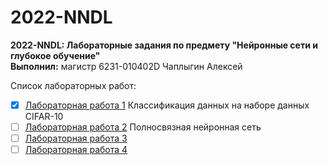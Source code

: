 # 2022-NNDL
__2022-NNDL: Лабораторные задания по предмету "Нейронные сети и глубокое обучение"__</br>
__Выполнил:__ магистр 6231-010402D Чаплыгин Алексей

Список лабораторных работ:
* [x] [Лабораторная работа 1](https://github.com/TeAnore/2022-NNDL/blob/main/Lab1_ChaplyginAO/Lab1_6231_ChaplyginAO.ipynb) Классификация данных на наборе данных CIFAR-10
* [ ] [Лабораторная работа 2](https://github.com/TeAnore/2022-NNDL/blob/main/Lab2_ChaplyginAO/Lab2_6231_ChaplyginAO.ipynb) Полносвязная нейронная сеть
* [ ] [Лабораторная работа 3]()
* [ ] [Лабораторная работа 4]()
